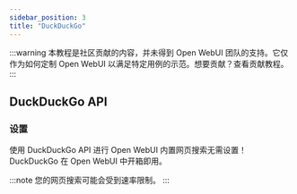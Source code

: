 ```yaml
---
sidebar_position: 3
title: "DuckDuckGo"
---
```


:::warning
本教程是社区贡献的内容，并未得到 Open WebUI 团队的支持。它仅作为如何定制 Open WebUI 以满足特定用例的示范。想要贡献？查看贡献教程。
:::

## DuckDuckGo API

### 设置

使用 DuckDuckGo API 进行 Open WebUI 内置网页搜索无需设置！DuckDuckGo 在 Open WebUI 中开箱即用。

:::note
您的网页搜索可能会受到速率限制。
:::
